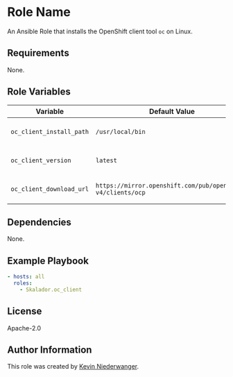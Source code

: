Role Name
=========

An Ansible Role that installs the OpenShift client tool `oc` on Linux.

Requirements
------------

None.

Role Variables
--------------

| Variable | Default Value | Description |
|----------|---------------|-------------|
| `oc_client_install_path` | `/usr/local/bin` | Installation path for binary. |
| `oc_client_version` | `latest` | OpenShift client version. |
| `oc_client_download_url` | `https://mirror.openshift.com/pub/openshift-v4/clients/ocp` | Download URL for the client. |

Dependencies
------------

None.

Example Playbook
----------------

```yaml
- hosts: all
  roles:
    - Skalador.oc_client
```

License
-------

Apache-2.0

Author Information
------------------

This role was created by [Kevin Niederwanger](https://github.com/Skalador).
